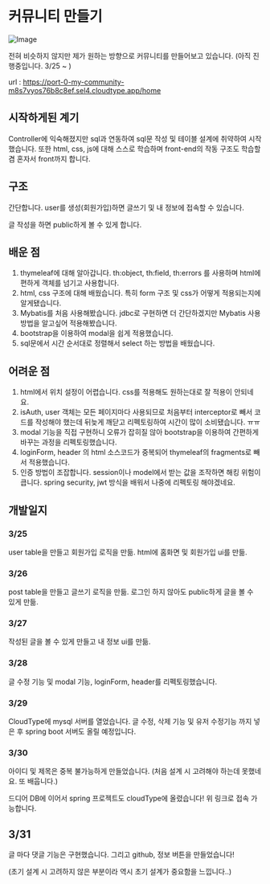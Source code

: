# 커뮤니티 만들기

![Image](https://github.com/user-attachments/assets/daca5fca-6954-4f8e-a960-5b3d9f16ee80)

전혀 비슷하지 않지만 제가 원하는 방향으로 커뮤니티를 만들어보고 있습니다.
(아직 진행중입니다. 3/25 ~ )

url : https://port-0-my-community-m8s7vyos76b8c8ef.sel4.cloudtype.app/home

## 시작하게된 계기

Controller에 익숙해졌지만 sql과 연동하여 sql문 작성 및 테이블 설계에 취약하여 시작했습니다. 또한 html, css, js에 대해 스스로 학습하며
front-end의 작동 구조도 학습할 겸 혼자서 front까지 합니다.

## 구조

간단합니다. user를 생성(회원가입)하면 글쓰기 및 내 정보에 접속할 수 있습니다. 

글 작성을 하면 public하게 볼 수 있게 합니다. 

## 배운 점

1. thymeleaf에 대해 알아갑니다. th:object, th:field, th:errors 를 사용하며 html에 편하게 객체를 넘기고 사용합니다.
2. html, css 구조에 대해 배웠습니다. 특히 form 구조 및 css가 어떻게 적용되는지에 알게됐습니다.
3. Mybatis를 처음 사용해봤습니다. jdbc로 구현하면 더 간단하겠지만 Mybatis 사용 방법을 알고싶어 적용해봤습니다.
4. bootstrap을 이용하여 modal을 쉽게 적용했습니다.
5. sql문에서 시간 순서대로 정렬해서 select 하는 방법을 배웠습니다.


## 어려운 점

1. html에서 위치 설정이 어렵습니다. css를 적용해도 원하는대로 잘 적용이 안되네요.
2. isAuth, user 객체는 모든 페이지마다 사용되므로 처음부터 interceptor로 빼서 코드를 작성해야 했는데 뒤늦게 깨닫고 리펙토링하여 시간이 많이 소비됐습니다. ㅠㅠ
3. modal 기능을 직접 구현하니 오류가 잡히질 않아 bootstrap을 이용하여 간편하게 바꾸는 과정을 리펙토링했습니다.
4. loginForm, header 의 html 소스코드가 중복되어 thymeleaf의 fragments로 빼서 적용했습니다.
5. 인증 방법이 조잡합니다. session이나 model에서 받는 값을 조작하면 해킹 위험이 큽니다. spring security, jwt 방식을 배워서 나중에 리펙토링 해야겠네요.


## 개발일지

### 3/25

user table을 만들고 회원가입 로직을 만듦. html에 홈화면 및 회원가입 ui를 만듦.

### 3/26

post table을 만들고 글쓰기 로직을 만듦. 로그인 하지 않아도 public하게 글을 볼 수 있게 만듦.

### 3/27

작성된 글을 볼 수 있게 만들고 내 정보 ui를 만듦.

### 3/28

글 수정 기능 및 modal 기능, loginForm, header를 리펙토링했습니다.

### 3/29

CloudType에 mysql 서버를 열었습니다. 글 수정, 삭제 기능 및 유저 수정기능 까지 넣은 후 spring boot 서버도 올릴 예정입니다.

### 3/30

아이디 및 제목은 중복 불가능하게 만들었습니다. (처음 설계 시 고려해야 하는데 못했네요. 또 배웁니다.)

드디어 DB에 이어서 spring 프로젝트도 cloudType에 올렸습니다! 위 링크로 접속 가능합니다.

## 3/31

글 마다 댓글 기능은 구현했습니다. 그리고 github, 정보 버튼을 만들었습니다!

(초기 설계 시 고려하지 않은 부분이라 역시 초기 설계가 중요함을 느낍니다..)

